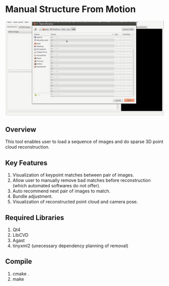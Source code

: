 # Manual Structure From Motion
![Demo Gif](demo.gif)

## Overview
This tool enables user to load a sequence of images and do sparse 3D point cloud reconstruction.

## Key Features
1. Visualization of keypoint matches between pair of images.
2. Allow user to manually remove bad matches before reconstruction (which automated softwares do not offer).
3. Auto recommend next pair of images to match.
4. Bundle adjustment.
5. Visualization of reconstructed point cloud and camera pose.

## Required Libraries
1. Qt4
2. LibCVD
3. Agast
4. tinyxml2 (unecessary dependency planning of removal)

## Compile
1. cmake .
2. make
